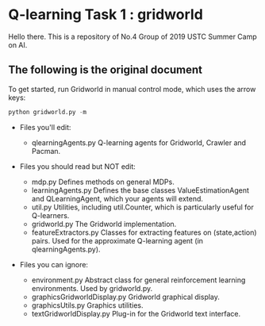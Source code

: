 # Q-learning Task 1 : gridworld

Hello there. This is a repository of No.4 Group of 2019 USTC Summer Camp on AI.

## The following is the original document

To get started, run Gridworld in manual control mode, which uses the arrow keys:

```python
python gridworld.py -m
```

- Files you'll edit:
  - qlearningAgents.py 	Q-learning agents for Gridworld, Crawler and Pacman.

- Files you should read but NOT edit:
  - mdp.py 	Defines methods on general MDPs.
  - learningAgents.py 	Defines the base classes ValueEstimationAgent and QLearningAgent, which your agents will extend.
  - util.py 	Utilities, including util.Counter, which is particularly useful for Q-learners.
  - gridworld.py 	The Gridworld implementation.
  - featureExtractors.py 	Classes for extracting features on (state,action) pairs. Used for the approximate Q-learning agent (in qlearningAgents.py).

- Files you can ignore:
  - environment.py 	Abstract class for general reinforcement learning environments. Used by gridworld.py.
  - graphicsGridworldDisplay.py 	Gridworld graphical display.
  - graphicsUtils.py 	Graphics utilities.
  - textGridworldDisplay.py 	Plug-in for the Gridworld text interface.


